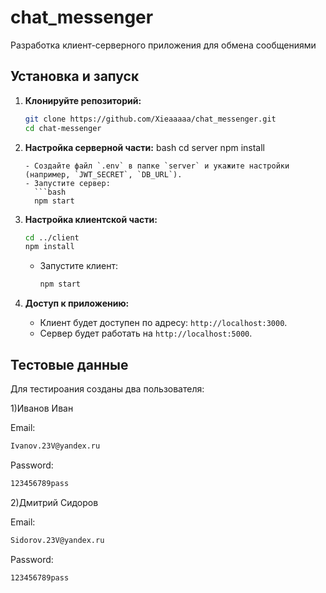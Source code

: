 # chat_messenger
Разработка клиент-серверного приложения для обмена сообщениями
## Установка и запуск
1. **Клонируйте репозиторий:**
   ```bash
   git clone https://github.com/Xieaaaaa/chat_messenger.git
   cd chat-messenger
   ```

2. **Настройка серверной части:**
   bash
   cd server
   npm install
   ```
   - Создайте файл `.env` в папке `server` и укажите настройки (например, `JWT_SECRET`, `DB_URL`).
   - Запустите сервер:
     ```bash
     npm start
     ```

3. **Настройка клиентской части:**
   ```bash
   cd ../client
   npm install
   ```
   - Запустите клиент:
     ```bash
     npm start
     ```

4. **Доступ к приложению:**
   - Клиент будет доступен по адресу: `http://localhost:3000`.
   - Сервер будет работать на `http://localhost:5000`.


## Тестовые данные
Для тестироания созданы два пользователя:

1)Иванов Иван

Email:
```bash
Ivanov.23V@yandex.ru
```
Password: 
```bash
123456789pass
```
2)Дмитрий Сидоров

Email:
```bash
Sidorov.23V@yandex.ru
```
Password:
```bash
123456789pass
```
